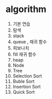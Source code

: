 # algorithm
  
1. 기본 연습
2. 탐색
3. stack
4. queue , 재귀 함수
5. 피보나치
6. fill  재귀 함수
7. heap
8. Node
9. Tree
10. Selection Sort
11. Buble Sort
12. Insertion Sort
13. Quick Sort
